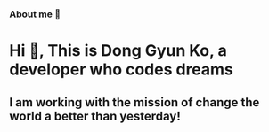 ### About me 👋
<h1 align="left">Hi 🙂, This is Dong Gyun Ko, a developer who codes dreams</h1>
<h2 align='left'>I am working with the mission of change the world a better than yesterday!</h2>
